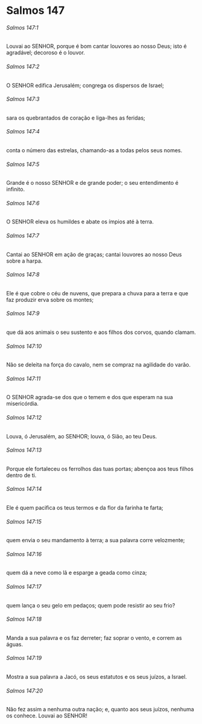 # Salmos 147

###### Salmos 147:1

Louvai ao SENHOR, porque é bom cantar louvores ao nosso Deus; isto é agradável; decoroso é o louvor.

###### Salmos 147:2

O SENHOR edifica Jerusalém; congrega os dispersos de Israel;

###### Salmos 147:3

sara os quebrantados de coração e liga-lhes as feridas;

###### Salmos 147:4

conta o número das estrelas, chamando-as a todas pelos seus nomes.

###### Salmos 147:5

Grande é o nosso SENHOR e de grande poder; o seu entendimento é infinito.

###### Salmos 147:6

O SENHOR eleva os humildes e abate os ímpios até à terra.

###### Salmos 147:7

Cantai ao SENHOR em ação de graças; cantai louvores ao nosso Deus sobre a harpa.

###### Salmos 147:8

Ele é que cobre o céu de nuvens, que prepara a chuva para a terra e que faz produzir erva sobre os montes;

###### Salmos 147:9

que dá aos animais o seu sustento e aos filhos dos corvos, quando clamam.

###### Salmos 147:10

Não se deleita na força do cavalo, nem se compraz na agilidade do varão.

###### Salmos 147:11

O SENHOR agrada-se dos que o temem e dos que esperam na sua misericórdia.

###### Salmos 147:12

Louva, ó Jerusalém, ao SENHOR; louva, ó Sião, ao teu Deus.

###### Salmos 147:13

Porque ele fortaleceu os ferrolhos das tuas portas; abençoa aos teus filhos dentro de ti.

###### Salmos 147:14

Ele é quem pacifica os teus termos e da flor da farinha te farta;

###### Salmos 147:15

quem envia o seu mandamento à terra; a sua palavra corre velozmente;

###### Salmos 147:16

quem dá a neve como lã e esparge a geada como cinza;

###### Salmos 147:17

quem lança o seu gelo em pedaços; quem pode resistir ao seu frio?

###### Salmos 147:18

Manda a sua palavra e os faz derreter; faz soprar o vento, e correm as águas.

###### Salmos 147:19

Mostra a sua palavra a Jacó, os seus estatutos e os seus juízos, a Israel.

###### Salmos 147:20

Não fez assim a nenhuma outra nação; e, quanto aos seus juízos, nenhuma os conhece. Louvai ao SENHOR!

